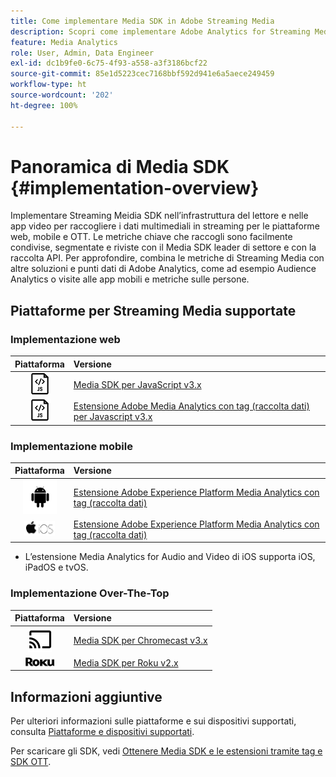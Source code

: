 ```yaml
---
title: Come implementare Media SDK in Adobe Streaming Media
description: Scopri come implementare Adobe Analytics for Streaming Media utilizzando Media SDK.
feature: Media Analytics
role: User, Admin, Data Engineer
exl-id: dc1b9fe0-6c75-4f93-a558-a3f3186bcf22
source-git-commit: 85e1d5223cec7168bbf592d941e6a5aece249459
workflow-type: ht
source-wordcount: '202'
ht-degree: 100%

---
```


# Panoramica di Media SDK {#implementation-overview}

Implementare Streaming Meidia SDK nell’infrastruttura del lettore e nelle app video per raccogliere i dati multimediali in streaming per le piattaforme web, mobile e OTT.  Le metriche chiave che raccogli sono facilmente condivise, segmentate e riviste con il Media SDK leader di settore e con la raccolta API. Per approfondire, combina le metriche di Streaming Media con altre soluzioni e punti dati di Adobe Analytics, come ad esempio Audience Analytics o visite alle app mobili e metriche sulle persone.

## Piattaforme per Streaming Media supportate

### Implementazione web

| Piattaforma | Versione |
|:----:|:----|
| <img src="assets/javascript-icon.png"> | [Media SDK per JavaScript v3.x](../../getting-started/download-sdks.md#web-implementation-download-web-sdk) |
| <img src="assets/javascript-icon.png"> | [Estensione Adobe Media Analytics con tag (raccolta dati) per Javascript v3.x](../../getting-started/download-sdks.md#web-implementation-download-web-sdk) |

### Implementazione mobile

| Piattaforma | Versione |
|:----:|:----|
| <img src="assets/android-icon.png"> | [Estensione Adobe Experience Platform Media Analytics con tag (raccolta dati)](../../getting-started/download-sdks.md#mobile-implementation-get-mobile-extension) |
| <img src="assets/apple-ios-icon.png"> | [Estensione Adobe Experience Platform Media Analytics con tag (raccolta dati)](../../getting-started/download-sdks.md#mobile-implementation-get-mobile-extension) |

* L’estensione Media Analytics for Audio and Video di iOS supporta iOS, iPadOS e tvOS.

### Implementazione Over-The-Top

| Piattaforma | Versione |
|:------:|:-----|
| <img src="assets/chromecast-icon.png"> | [Media SDK per Chromecast v3.x](../../getting-started/download-sdks.md#over-the-top-implementation-download-ott-libraries) |
| <img src="assets/roku-icon.png"> | [Media SDK per Roku v2.x](../../getting-started/download-sdks.md#over-the-top-implementation-download-ott-libraries) |


## Informazioni aggiuntive

Per ulteriori informazioni sulle piattaforme e sui dispositivi supportati, consulta [Piattaforme e dispositivi supportati](/help/getting-started/supported-devices.md).

Per scaricare gli SDK, vedi [Ottenere Media SDK e le estensioni tramite tag e SDK OTT](/help/getting-started/download-sdks.md).
